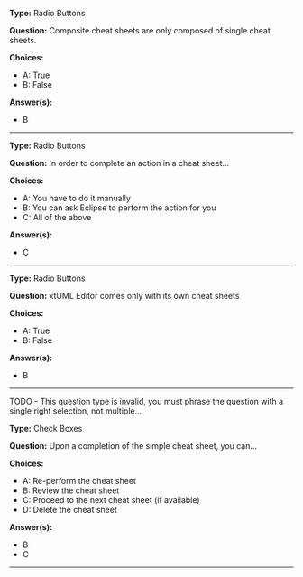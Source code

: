 __Type:__  Radio Buttons
 
__Question:__  Composite cheat sheets are only composed of single cheat sheets.
 
__Choices:__
  - A: True
  - B: False
  
__Answer(s):__
  - B
  
----

__Type:__  Radio Buttons
 
__Question:__  In order to complete an action in a cheat sheet...
 
__Choices:__
  - A: You have to do it manually
  - B: You can ask Eclipse to perform the action for you
  - C: All of the above
  
__Answer(s):__
  - C
  
----  

__Type:__  Radio Buttons
 
__Question:__  xtUML Editor comes only with its own cheat sheets
 
__Choices:__
  - A: True
  - B: False
  
__Answer(s):__
  - B
  
----
TODO - This question type is invalid, you must phrase the question with a single right selection, not multiple...

__Type:__  Check Boxes
 
__Question:__  Upon a completion of the simple cheat sheet, you can... 
 
__Choices:__
  - A: Re-perform the cheat sheet
  - B: Review the cheat sheet
  - C: Proceed to the next cheat sheet (if available)
  - D: Delete the cheat sheet
  
__Answer(s):__
  - B
  - C
    
----    